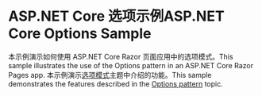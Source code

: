 # <a name="aspnet-core-options-sample"></a><span data-ttu-id="2d71c-101">ASP.NET Core 选项示例</span><span class="sxs-lookup"><span data-stu-id="2d71c-101">ASP.NET Core Options Sample</span></span>

<span data-ttu-id="2d71c-102">本示例演示如何使用 ASP.NET Core Razor 页面应用中的选项模式。</span><span class="sxs-lookup"><span data-stu-id="2d71c-102">This sample illustrates the use of the Options pattern in an ASP.NET Core Razor Pages app.</span></span> <span data-ttu-id="2d71c-103">本示例演示[选项模式](https://docs.microsoft.com/aspnet/core/fundamentals/configuration/options)主题中介绍的功能。</span><span class="sxs-lookup"><span data-stu-id="2d71c-103">This sample demonstrates the features described in the [Options pattern](https://docs.microsoft.com/aspnet/core/fundamentals/configuration/options) topic.</span></span>
